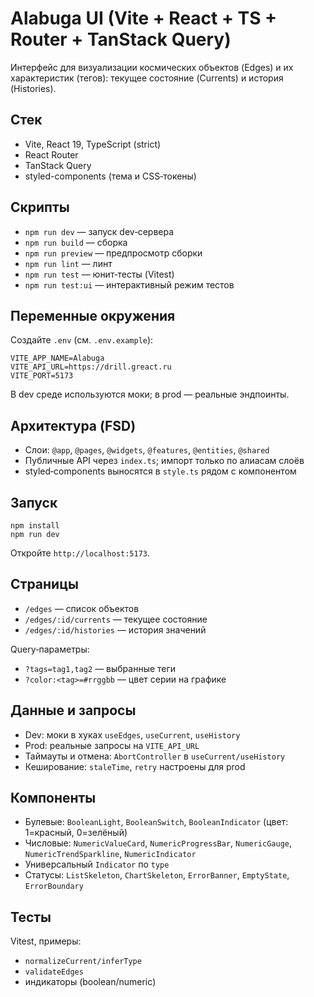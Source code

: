 # Alabuga UI (Vite + React + TS + Router + TanStack Query)

Интерфейс для визуализации космических объектов (Edges) и их характеристик (тегов): текущее состояние (Currents) и
история (Histories).

## Стек

- Vite, React 19, TypeScript (strict)
- React Router
- TanStack Query
- styled-components (тема и CSS‑токены)

## Скрипты

- `npm run dev` — запуск dev‑сервера
- `npm run build` — сборка
- `npm run preview` — предпросмотр сборки
- `npm run lint` — линт
- `npm run test` — юнит‑тесты (Vitest)
- `npm run test:ui` — интерактивный режим тестов

## Переменные окружения

Создайте `.env` (см. `.env.example`):

```
VITE_APP_NAME=Alabuga
VITE_API_URL=https://drill.greact.ru
VITE_PORT=5173
```

В dev среде используются моки; в prod — реальные эндпоинты.

## Архитектура (FSD)

- Слои: `@app`, `@pages`, `@widgets`, `@features`, `@entities`, `@shared`
- Публичные API через `index.ts`; импорт только по алиасам слоёв
- styled‑components выносятся в `style.ts` рядом с компонентом

## Запуск

```
npm install
npm run dev
```

Откройте `http://localhost:5173`.

## Страницы

- `/edges` — список объектов
- `/edges/:id/currents` — текущее состояние
- `/edges/:id/histories` — история значений

Query‑параметры:

- `?tags=tag1,tag2` — выбранные теги
- `?color:<tag>=#rrggbb` — цвет серии на графике

## Данные и запросы

- Dev: моки в хуках `useEdges`, `useCurrent`, `useHistory`
- Prod: реальные запросы на `VITE_API_URL`
- Таймауты и отмена: `AbortController` в `useCurrent/useHistory`
- Кеширование: `staleTime`, `retry` настроены для prod

## Компоненты

- Булевые: `BooleanLight`, `BooleanSwitch`, `BooleanIndicator` (цвет: 1=красный, 0=зелёный)
- Числовые: `NumericValueCard`, `NumericProgressBar`, `NumericGauge`, `NumericTrendSparkline`, `NumericIndicator`
- Универсальный `Indicator` по `type`
- Статусы: `ListSkeleton`, `ChartSkeleton`, `ErrorBanner`, `EmptyState`, `ErrorBoundary`

## Тесты

Vitest, примеры:

- `normalizeCurrent/inferType`
- `validateEdges`
- индикаторы (boolean/numeric)
